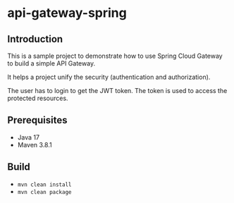 # api-gateway-spring

## Introduction

This is a sample project to demonstrate how to use Spring Cloud Gateway to build a simple API Gateway.

It helps a project unify the security (authentication and authorization).

The user has to login to get the JWT token. The token is used to access the protected resources.

## Prerequisites
 - Java 17
 - Maven 3.8.1

## Build
 - `mvn clean install`
 - `mvn clean package`